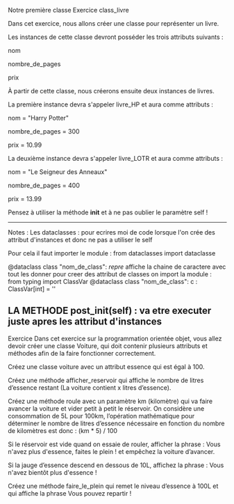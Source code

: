 Notre première classe
Exercice class_livre

Dans cet exercice, nous allons créer une classe pour représenter un livre.

Les instances de cette classe devront posséder les trois attributs suivants :

nom

nombre_de_pages

prix

À partir de cette classe, nous créerons ensuite deux instances de livres.

La première instance devra s'appeler livre_HP et aura comme attributs :

nom = "Harry Potter"

nombre_de_pages = 300

prix = 10.99

La deuxième instance devra s'appeler livre_LOTR et aura comme attributs :

nom = "Le Seigneur des Anneaux"

nombre_de_pages = 400

prix = 13.99

Pensez à utiliser la méthode __init__ et à ne pas oublier le paramètre self !

--------------------------------------------------------------------------
Notes :
Les dataclasses : pour ecrires moi de code lorsque l'on crée des attribut d'instances et donc ne pas a utiliser le self

Pour cela il faut importer le module : from dataclasses import dataclasse

@dataclass
class "nom_de_class":
_repre_ affiche la chaine de caractere avec tout les donner
pour creer des attribut de classes on import la module :
from typing import ClassVar
@dataclass
class "nom_de_class":
    c : ClassVar[int] = ''

LA METHODE __post_init__(self) :
va etre executer juste apres les attribut d'instances
---------------------------------------------------------------------------
Exercice 
Dans cet exercice sur la programmation orientée objet, vous allez devoir créer une classe Voiture, qui doit contenir plusieurs attributs et méthodes afin de la faire fonctionner correctement.

Créez une classe voiture avec un attribut essence qui est égal à 100.

Créez une méthode afficher_reservoir qui affiche le nombre de litres d’essence restant (La voiture contient x litres d’essence).

Créez une méthode roule avec un paramètre km (kilomètre) qui va faire avancer la voiture et vider petit à petit le réservoir. On considère une consommation de 5L pour 100km, l’opération mathématique pour déterminer le nombre de litres d’essence nécessaire en fonction du nombre de kilomètres est donc :
(km * 5) / 100

Si le réservoir est vide quand on essaie de rouler, afficher la phrase : Vous n'avez plus d'essence, faites le plein ! et empêchez la voiture d’avancer.

Si la jauge d’essence descend en dessous de 10L, affichez la phrase : Vous n'avez bientôt plus d'essence !

Créez une méthode faire_le_plein qui remet le niveau d’essence à 100L et qui affiche la phrase Vous pouvez repartir !


